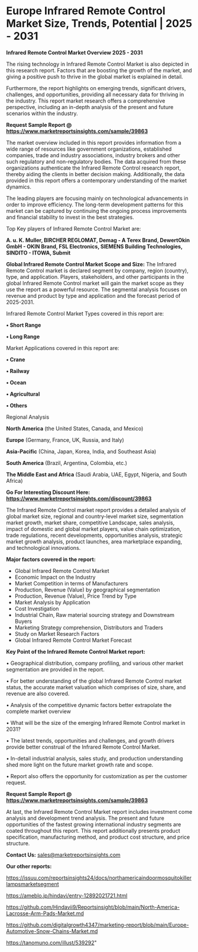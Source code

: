 # Europe Infrared Remote Control Market Size, Trends, Potential | 2025 - 2031

<Strong> Infrared Remote Control Market Overview 2025 - 2031</strong>

The rising technology in Infrared Remote Control Market is also depicted in this research report. Factors that are boosting the growth of the market, and giving a positive push to thrive in the global market is explained in detail.

Furthermore, the report highlights on emerging trends, significant drivers, challenges, and opportunities, providing all necessary data for thriving in the industry. This report market research offers a comprehensive perspective, including an in-depth analysis of the present and future scenarios within the industry.

<strong>Request Sample Report @ <a href=https://www.marketreportsinsights.com/sample/39863>https://www.marketreportsinsights.com/sample/39863</a></strong>

The market overview included in this report provides information from a wide range of resources like government organizations, established companies, trade and industry associations, industry brokers and other such regulatory and non-regulatory bodies. The data acquired from these organizations authenticate the Infrared Remote Control research report, thereby aiding the clients in better decision making. Additionally, the data provided in this report offers a contemporary understanding of the market dynamics.

The leading players are focusing mainly on technological advancements in order to improve efficiency. The long-term development patterns for this market can be captured by continuing the ongoing process improvements and financial stability to invest in the best strategies.

Top Key players of Infrared Remote Control Market are:

<strong>A. u. K. Muller, BIRCHER REGLOMAT, Demag - A Terex Brand, DewertOkin GmbH - OKIN Brand, FSL Electronics, SIEMENS Building Technologies, SINDITO - ITOWA, Submit</strong>

<strong><b>Global Infrared Remote Control Market Scope and Size:</b></strong>
The Infrared Remote Control market is declared segment by company, region (country), type, and application. Players, stakeholders, and other participants in the global Infrared Remote Control market will gain the market scope as they use the report as a powerful resource. The segmental analysis focuses on revenue and product by type and application and the forecast period of 2025-2031.

Infrared Remote Control Market Types covered in this report are:

<strong>•  Short Range

•  Long Range</strong>

Market Applications covered in this report are:

<strong>•  Crane

•  Railway

•  Ocean

•  Agricultural

•  Others</strong> 

Regional Analysis

<strong>North America</strong> (the United States, Canada, and Mexico)

<strong>Europe</strong> (Germany, France, UK, Russia, and Italy)

<strong>Asia-Pacific</strong> (China, Japan, Korea, India, and Southeast Asia)

<strong>South America</strong> (Brazil, Argentina, Colombia, etc.)

<strong>The Middle East and Africa</strong> (Saudi Arabia, UAE, Egypt, Nigeria, and South Africa)

<strong>Go For Interesting Discount Here: <a href=https://www.marketreportsinsights.com/discount/39863>https://www.marketreportsinsights.com/discount/39863</a></strong>

The Infrared Remote Control market report provides a detailed analysis of global market size, regional and country-level market size, segmentation market growth, market share, competitive Landscape, sales analysis, impact of domestic and global market players, value chain optimization, trade regulations, recent developments, opportunities analysis, strategic market growth analysis, product launches, area marketplace expanding, and technological innovations.

<strong><b>Major factors covered in the report:</b></strong>
<ul>
  <li>Global Infrared Remote Control Market </li>
  <li>Economic Impact on the Industry</li>
  <li>Market Competition in terms of Manufacturers</li>
  <li>Production, Revenue (Value) by geographical segmentation</li>
  <li>Production, Revenue (Value), Price Trend by Type</li>
  <li>Market Analysis by Application</li>
  <li>Cost Investigation</li>
  <li>Industrial Chain, Raw material sourcing strategy and Downstream Buyers</li>
  <li>Marketing Strategy comprehension, Distributors and Traders</li>
  <li>Study on Market Research Factors</li>
  <li>Global Infrared Remote Control Market Forecast</li>
</ul>

<strong><b>Key Point of the Infrared Remote Control Market report:</b></strong>

• Geographical distribution, company profiling, and various other market segmentation are provided in the report.

• For better understanding of the global Infrared Remote Control market status, the accurate market valuation which comprises of size, share, and revenue are also covered.

• Analysis of the competitive dynamic factors better extrapolate the complete market overview

• What will be the size of the emerging Infrared Remote Control market in 2031?

• The latest trends, opportunities and challenges, and growth drivers provide better construal of the Infrared Remote Control Market.

• In-detail industrial analysis, sales study, and production understanding shed more light on the future market growth rate and scope.

• Report also offers the opportunity for customization as per the customer request.

<strong>Request Sample Report @ <a href=https://www.marketreportsinsights.com/sample/39863>https://www.marketreportsinsights.com/sample/39863</a></strong>

At last, the Infrared Remote Control Market report includes investment come analysis and development trend analysis. The present and future opportunities of the fastest growing international industry segments are coated throughout this report. This report additionally presents product specification, manufacturing method, and product cost structure, and price structure.

<strong>Contact Us:</strong>
sales@marketreportsinsights.com

<strong>Our other reports:</strong>

<a href=https://issuu.com/reportsinsights24/docs/northamericaindoormosquitokillerlampsmarketsegment>https://issuu.com/reportsinsights24/docs/northamericaindoormosquitokillerlampsmarketsegment</a>

<a href=https://ameblo.jp/hindavi/entry-12892021721.html>https://ameblo.jp/hindavi/entry-12892021721.html</a>

<a href=https://github.com/Hindavii9/Reportsinsight/blob/main/North-America-Lacrosse-Arm-Pads-Market.md>https://github.com/Hindavii9/Reportsinsight/blob/main/North-America-Lacrosse-Arm-Pads-Market.md</a>

<a href=https://github.com/digitalgrowth4347/marketing-report/blob/main/Europe-Automotive-Snow-Chains-Market.md>https://github.com/digitalgrowth4347/marketing-report/blob/main/Europe-Automotive-Snow-Chains-Market.md</a>

<a href=https://tanomuno.com/illust/539292>https://tanomuno.com/illust/539292</a>"

